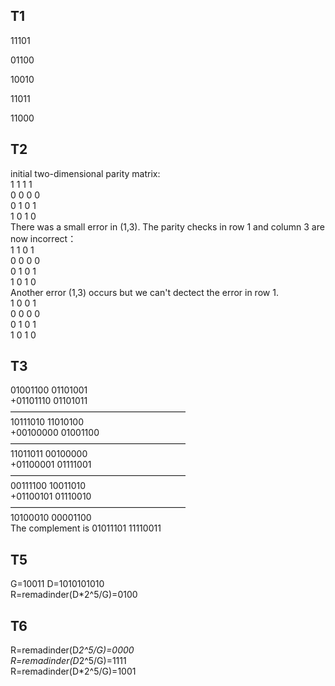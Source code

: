 ## T1

11101

01100

10010

11011

11000

## T2  
initial two-dimensional parity matrix:  
1 1 1 1  
0 0 0 0  
0 1 0 1  
1 0 1 0  
There was a small error in (1,3). The parity checks in row 1 and column 3 are now incorrect：  
1 1 0 1  
0 0 0 0  
0 1 0 1  
1 0 1 0  
Another error (1,3) occurs but we can't dectect the error in row 1.  
1 0 0 1  
0 0 0 0  
0 1 0 1  
1 0 1 0  

## T3
01001100 01101001  
+01101110 01101011  
————————————————————  
10111010 11010100  
+00100000 01001100  
————————————————————  
11011011 00100000  
+01100001 01111001  
————————————————————  
00111100 10011010  
+01100101 01110010  
————————————————————  
10100010 00001100  
The complement is 01011101 11110011  


## T5
G=10011 D=1010101010  
R=remadinder(D*2^5/G)=0100  

## T6
R=remadinder(D*2^5/G)=0000    
R=remadinder(D*2^5/G)=1111  
R=remadinder(D*2^5/G)=1001
